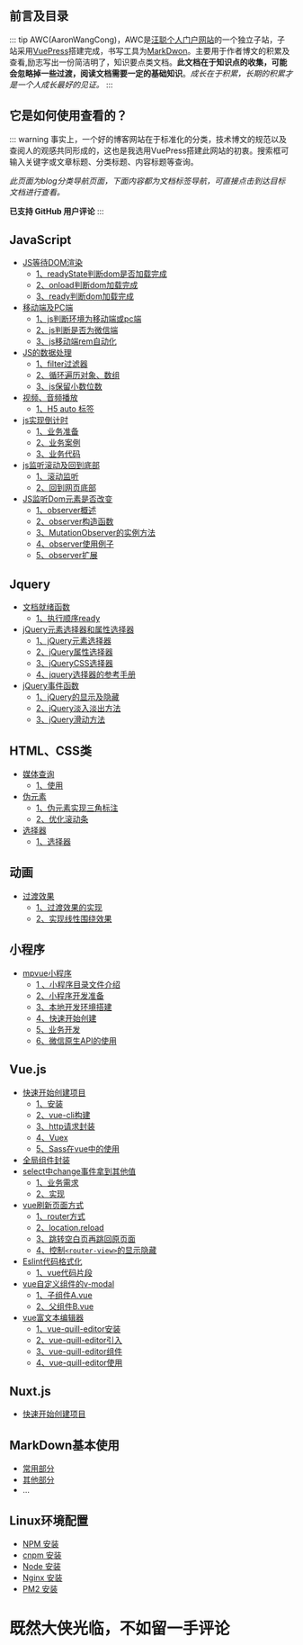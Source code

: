 ## 前言及目录

::: tip
AWC(AaronWangCong)，AWC是[汪聪个人门户网站](http://wangcong.wang/)的一个独立子站，子站采用[VuePress](http://blog.wangcong.wang/)搭建完成，书写工具为[MarkDwon](http://markdown.cn/)。主要用于作者博文的积累及查看,励志写出一份简洁明了，知识要点类文档。**此文档在于知识点的收集，可能会忽略掉一些过渡，阅读文档需要一定的基础知识**。*成长在于积累，长期的积累才是一个人成长最好的见证。*
:::

## 它是如何使用查看的？

::: warning
事实上，一个好的博客网站在于标准化的分类，技术博文的规范以及查阅人的观感共同形成的，这也是我选用VuePress搭建此网站的初衷。搜索框可输入关键字或文章标题、分类标题、内容标题等查询。

*此页面为blog分类导航页面，下面内容都为文档标签导航，可直接点击到达目标文档进行查看。*

**已支持 GitHub 用户评论**
:::

## JavaScript
* [JS等待DOM渲染](../blog/JavaScript.md#JS等待DOM渲染)
  * [1、readyState判断dom是否加载完成](../blog/JavaScript.md#_1、readyState判断dom是否加载完成)
  * [2、onload判断dom加载完成](../blog/JavaScript.md#_2、onload判断dom加载完成)
  * [3、ready判断dom加载完成](../blog/JavaScript.md#_3、ready判断dom加载完成)
* [移动端及PC端](../blog/JavaScript.md#移动端及PC端)
  * [1、js判断环境为移动端或pc端](../blog/JavaScript.md#_1、js判断环境为移动端或pc端)
  * [2、js判断是否为微信端](../blog/JavaScript.md#_2、js判断是否为微信端)
  * [3、js移动端rem自动化](../blog/JavaScript.md#_3、js移动端rem自动化)
* [JS的数据处理](../blog/JavaScript.md#JS的数据处理)
  * [1、filter过滤器](../blog/JavaScript.md#_1、filter过滤器)
  * [2、循环遍历对象、数组](../blog/JavaScript.md#_2、循环遍历对象、数组)
  * [3、js保留小数位数](../blog/JavaScript.md#_3、js保留小数位数)
* [视频、音频播放](../blog/JavaScript.md#网页的视频、音频播放)
  * [1、H5 auto 标签](../blog/JavaScript.md#网页的视频、音频播放)
* [js实现倒计时](../blog/JavaScript.md#js实现倒计时)
  * [1、业务准备](../blog/JavaScript.md#_1、业务准备)
  * [2、业务案例](../blog/JavaScript.md#_2、业务案例)
  * [3、业务代码](../blog/JavaScript.md#_3、业务代码)
* [js监听滚动及回到底部](../blog/JavaScript.md#js监听滚动及回到底部)
  * [1、滚动监听](../blog/JavaScript.md#_1、滚动监听)
  * [2、回到网页底部](../blog/JavaScript.md#_2、回到网页底部)
* [JS监听Dom元素是否改变](../blog/JavaScript.md#JS监听Dom元素是否改变)
  * [1、observer概述](../blog/JavaScript.md#_1、observer概述)
  * [2、observer构造函数](../blog/JavaScript.md#_2、observer构造函数)
  * [3、MutationObserver的实例方法](../blog/JavaScript.md#_3、MutationObserver的实例方法)
  * [4、observer使用例子](../blog/JavaScript.md#_4、observer使用例子)
  * [5、observer扩展](../blog/JavaScript.md#_5、observer扩展)
## Jquery
* [文档就绪函数](../blog/Jquery.md#文档就绪函数)
  * [1、执行顺序ready](../blog/Jquery.md#1、执行顺序ready)
* [jQuery元素选择器和属性选择器](../blog/Jquery.md#jQuery元素选择器和属性选择器)
  * [1、jQuery元素选择器](../blog/Jquery.md#_1、jQuery元素选择器)
  * [2、jQuery属性选择器](../blog/Jquery.md#_2、jQuery属性选择器)
  * [3、jQueryCSS选择器](../blog/Jquery.md#_3、jQueryCSS选择器)
  * [4、jquery选择器的参考手册](../blog/Jquery.md#_4、jquery选择器的参考手册)
* [jQuery事件函数](../blog/Jquery.md#jQuery事件函数)
  * [1、jQuery的显示及隐藏](../blog/Jquery.md#_1、jQuery的显示及隐藏)
  * [2、jQuery淡入淡出方法](../blog/Jquery.md#_2、jQuery淡入淡出方法)
  * [3、jQuery滑动方法](../blog/Jquery.md#_3、jQuery滑动方法)

## HTML、CSS类
* [媒体查询](../blog/H5C3.md#媒体查询)
  * [1、使用](../blog/H5C3.md#_1、使用)
* [伪元素](../blog/H5C3.md#伪元素)
  * [1、伪元素实现三角标注](../blog/H5C3.md#_1、伪元素实现三角标注)
  * [2、优化滚动条](../blog/H5C3.md#_2、优化滚动条)
* [选择器](../blog/H5C3.md#选择器)
  * [1、选择器](../blog/H5C3.md#_1、选择器)

## 动画
* [过渡效果](../blog/animation.md#过渡效果)
  * [1、过渡效果的实现](../blog/animation.md#_1、过渡效果的实现)
  * [2、实现线性围绕效果](../blog/animation.md#_2、实现线性围绕效果)

## 小程序
* [mpvue小程序](../blog/wxApplet.md#mpvue小程序)
  * [1 、小程序目录文件介绍](../blog/wxApplet.md#_1、小程序目录文件介绍)
  * [2、小程序开发准备](../blog/wxApplet.md#_2、小程序开发准备)
  * [3、本地开发环境搭建](../blog/wxApplet.md#_3、本地开发环境搭建)
  * [4、快速开始创建](../blog/wxApplet.md#_4、快速开始创建)
  * [5、业务开发](../blog/wxApplet.md_#5、业务开发)
  * [6、微信原生API的使用](../blog/wxApplet.md#_6、微信原生API的使用)

## Vue.js
* [快速开始创建项目](../blog/Vue.md#起步)
  * [1、安装](../blog/Vue.md#_1、安装)
  * [2、vue-cli构建](../blog/Vue.md#_2、vue-cli构建)
  * [3、http请求封装](../blog/Vue.md#_3、http请求封装)
  * [4、Vuex](../blog/Vue.md#_4、Vuex)
  * [5、Sass在vue中的使用](../blog/Vue.md#_5、Sass在vue中的使用)
* [全局组件封装](../blog/Vue.md#全局组件封装)
* [select中change事件拿到其他值](../blog/Vue.md#select中change事件拿到其他值)
  * [1、业务需求](../blog/Vue.md#select中change事件拿到其他值)
  * [2、实现](../blog/Vue.md#select中change事件拿到其他值)
* [vue刷新页面方式](../blog/Vue.md#vue刷新页面方式)
  * [1、router方式](../blog/Vue.md#vue刷新页面方式)
  * [2、location.reload](../blog/Vue.md#vue刷新页面方式)
  * [3、跳转空白页再跳回原页面](../blog/Vue.md#vue刷新页面方式)
  * [4、控制`<router-view>`的显示隐藏](../blog/Vue.md#vue刷新页面方式)
* [Eslint代码格式化](../blog/Vue.md#Eslint代码格式化)
  * [1、vue代码片段](../blog/Vue.md#1、vue代码片段)
* [vue自定义组件的v-modal](../blog/Vue.md#vue自定义组件的v-modal)
  * [1、子组件A.vue](../blog/Vue.md#vue自定义组件的v-modal)
  * [2、父组件B.vue](../blog/Vue.md#vue自定义组件的v-modal)
* [vue富文本编辑器](../blog/Vue.md#vue富文本编辑器)
  * [1、vue-quill-editor安装](../blog/Vue.md#_1、vue-quill-editor安装)
  * [2、vue-quill-editor引入](../blog/Vue.md#_2、vue-quill-editor引入)
  * [3、vue-quill-editor组件](../blog/Vue.md#_3、vue-quill-editor组件)
  * [4、vue-quill-editor使用](../blog/Vue.md#_4、vue-quill-editor使用)

## Nuxt.js
* [快速开始创建项目](../blog/Nuxt.md#安装)

## MarkDown基本使用

* [常用部分](../blog/markDown.md#常用部分)
* [其他部分](../blog/markDown.md#其他部分)
* ...

## Linux环境配置
* [NPM 安装](../blog/Linux.md#NPM安装)
* [cnpm 安装](../blog/Linux.md#cnpm安装)
* [Node 安装](../blog/Linux.md#Node安装)
* [Nginx 安装](../blog/Linux.md#Nginx安装)
* [PM2 安装](../blog/Linux.md#PM2安装)
# 既然大侠光临，不如留一手评论

<Vssue title="Vssue Demo" />